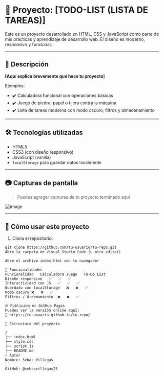 # 🧠 Proyecto: [TODO-LIST (LISTA DE TAREAS)]

Este es un proyecto desarrollado en HTML, CSS y JavaScript como parte de mis prácticas y aprendizaje de desarrollo web. El diseño es moderno, responsivo y funcional.

---

## 🧾 Descripción

**[Aquí explica brevemente qué hace tu proyecto]**

Ejemplos:
- ✔️ Calculadora funcional con operaciones básicas
- ✔️ Juego de piedra, papel o tijera contra la máquina
- ✔️ Lista de tareas moderna con modo oscuro, filtros y almacenamiento

---

## 🛠 Tecnologías utilizadas

- HTML5
- CSS3 (con diseño responsivo)
- JavaScript (vanilla)
- `localStorage` para guardar datos localmente

---

## 📷 Capturas de pantalla

> Puedes agregar capturas de tu proyecto terminado aquí

![image](https://github.com/user-attachments/assets/2c6d974b-cd96-4694-a056-da03282101bf)




---

## 🚀 Cómo usar este proyecto

1. Clona el repositorio:
```bash
git clone https://github.com/tu-usuario/tu-repo.git
Abre la carpeta en Visual Studio Code (u otro editor)

Abre el archivo index.html con tu navegador

🧩 Funcionalidades
Funcionalidad	Calculadora	Juego	To-Do List
Diseño responsive	✅	✅	✅
Interactividad con JS	✅	✅	✅
Guardado con localStorage	❌	❌	✅
Modo oscuro	❌	❌	✅
Filtros / Ordenamiento	❌	❌	✅

🌐 Publicado en GitHub Pages
Puedes ver la versión online aquí:
🔗 https://tu-usuario.github.io/tu-repo/

📁 Estructura del proyecto

/
├── index.html
├── style.css
├── script.js
├── README.md
✍️ Autor
Nombre: Sebas Villegas

GitHub: @sebasvillegas25
